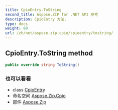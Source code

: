 ```yaml
---
title: CpioEntry.ToString
second_title: Aspose.ZIP for .NET API 参考
description: CpioEntry 方法. 
type: docs
weight: 80
url: /zh/net/aspose.zip.cpio/cpioentry/tostring/
---
```

## CpioEntry.ToString method

```csharp
public override string ToString()
```

### 也可以看看

* class [CpioEntry](../)
* 命名空间 [Aspose.Zip.Cpio](../../cpioentry/)
* 部件 [Aspose.Zip](../../../)


